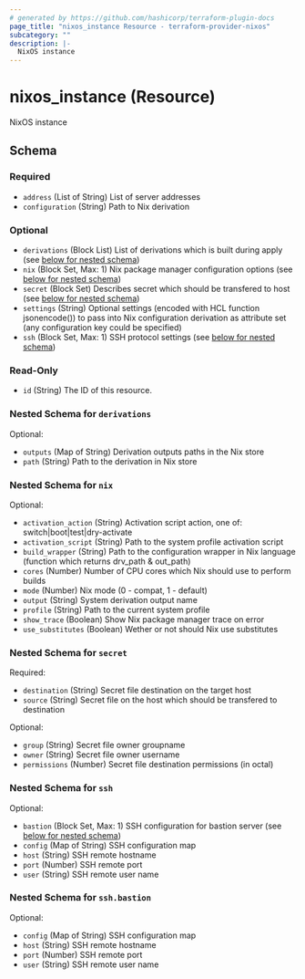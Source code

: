 ```yaml
---
# generated by https://github.com/hashicorp/terraform-plugin-docs
page_title: "nixos_instance Resource - terraform-provider-nixos"
subcategory: ""
description: |-
  NixOS instance
---
```


# nixos_instance (Resource)

NixOS instance



<!-- schema generated by tfplugindocs -->
## Schema

### Required

- `address` (List of String) List of server addresses
- `configuration` (String) Path to Nix derivation

### Optional

- `derivations` (Block List) List of derivations which is built during apply (see [below for nested schema](#nestedblock--derivations))
- `nix` (Block Set, Max: 1) Nix package manager configuration options (see [below for nested schema](#nestedblock--nix))
- `secret` (Block Set) Describes secret which should be transfered to host (see [below for nested schema](#nestedblock--secret))
- `settings` (String) Optional settings (encoded with HCL function jsonencode()) to pass into Nix configuration derivation as attribute set (any configuration key could be specified)
- `ssh` (Block Set, Max: 1) SSH protocol settings (see [below for nested schema](#nestedblock--ssh))

### Read-Only

- `id` (String) The ID of this resource.

<a id="nestedblock--derivations"></a>
### Nested Schema for `derivations`

Optional:

- `outputs` (Map of String) Derivation outputs paths in the Nix store
- `path` (String) Path to the derivation in Nix store


<a id="nestedblock--nix"></a>
### Nested Schema for `nix`

Optional:

- `activation_action` (String) Activation script action, one of: switch|boot|test|dry-activate
- `activation_script` (String) Path to the system profile activation script
- `build_wrapper` (String) Path to the configuration wrapper in Nix language (function which returns drv_path & out_path)
- `cores` (Number) Number of CPU cores  which Nix should use to perform builds
- `mode` (Number) Nix mode (0 - compat, 1 - default)
- `output` (String) System derivation output name
- `profile` (String) Path to the current system profile
- `show_trace` (Boolean) Show Nix package manager trace on error
- `use_substitutes` (Boolean) Wether or not should Nix use substitutes


<a id="nestedblock--secret"></a>
### Nested Schema for `secret`

Required:

- `destination` (String) Secret file destination on the target host
- `source` (String) Secret file on the host which should be transfered to destination

Optional:

- `group` (String) Secret file owner groupname
- `owner` (String) Secret file owner username
- `permissions` (Number) Secret file destination permissions (in octal)


<a id="nestedblock--ssh"></a>
### Nested Schema for `ssh`

Optional:

- `bastion` (Block Set, Max: 1) SSH configuration for bastion server (see [below for nested schema](#nestedblock--ssh--bastion))
- `config` (Map of String) SSH configuration map
- `host` (String) SSH remote hostname
- `port` (Number) SSH remote port
- `user` (String) SSH remote user name

<a id="nestedblock--ssh--bastion"></a>
### Nested Schema for `ssh.bastion`

Optional:

- `config` (Map of String) SSH configuration map
- `host` (String) SSH remote hostname
- `port` (Number) SSH remote port
- `user` (String) SSH remote user name


